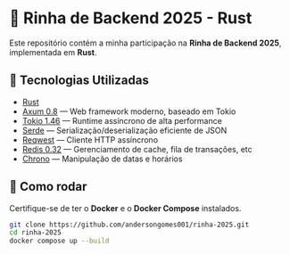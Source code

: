 # 🦀 Rinha de Backend 2025 - Rust

Este repositório contém a minha participação na **Rinha de Backend 2025**, implementada em **Rust**.

## 🚀 Tecnologias Utilizadas

- [Rust](https://www.rust-lang.org/)
- [Axum 0.8](https://docs.rs/axum) — Web framework moderno, baseado em Tokio
- [Tokio 1.46](https://tokio.rs/) — Runtime assíncrono de alta performance
- [Serde](https://serde.rs/) — Serialização/deserialização eficiente de JSON
- [Reqwest](https://docs.rs/reqwest) — Cliente HTTP assíncrono
- [Redis 0.32](https://docs.rs/redis) — Gerenciamento de cache, fila de transações, etc
- [Chrono](https://docs.rs/chrono) — Manipulação de datas e horários

## 🚀 Como rodar

Certifique-se de ter o **Docker** e o **Docker Compose** instalados.

```bash
git clone https://github.com/andersongomes001/rinha-2025.git
cd rinha-2025
docker compose up --build
```
